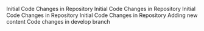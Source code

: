 Initial Code Changes in Repository
Initial Code Changes in Repository
Initial Code Changes in Repository
Initial Code Changes in Repository
Adding new content
Code changes in develop branch
